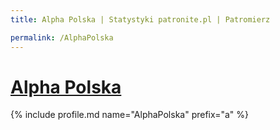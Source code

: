 ```yaml
---
title: Alpha Polska | Statystyki patronite.pl | Patromierz

permalink: /AlphaPolska
---
```


# [Alpha Polska](https://patronite.pl/AlphaPolska)

{% include profile.md name="AlphaPolska" prefix="a" %}
